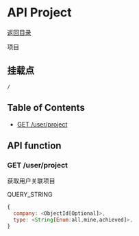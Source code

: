 # API Project

[返回目录](index.md)

项目

## 挂载点

```
/
```

## Table of Contents

* [GET /user/project](#post-project)

## API function

### GET /user/project

获取用户关联项目

QUERY_STRING
```javascript
{
  company: <ObjectId[Optional]>,
  type: <String[Enum:all,mine,achieved]>,
}
```
